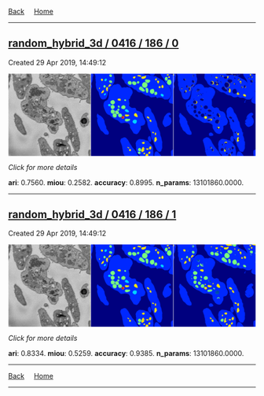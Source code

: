 
[Back](..)&nbsp;&nbsp;&nbsp;&nbsp;&nbsp;[Home](https://leapmanlab.github.io/snapshots)

---

<div class="summary"><a href="0"><h2>random_hybrid_3d / 0416 / 186 / 0</h2></a><p>Created 29 Apr 2019, 14:49:12
</p><a href="0"><img src="0/media/summary.png" align="center"></a><p>
<i>Click for more details</i>
</p></div>

**ari**: 0.7560. **miou**: 0.2582. **accuracy**: 0.8995. **n_params**: 13101860.0000. 

---

<div class="summary"><a href="1"><h2>random_hybrid_3d / 0416 / 186 / 1</h2></a><p>Created 29 Apr 2019, 14:49:12
</p><a href="1"><img src="1/media/summary.png" align="center"></a><p>
<i>Click for more details</i>
</p></div>

**ari**: 0.8334. **miou**: 0.5259. **accuracy**: 0.9385. **n_params**: 13101860.0000. 

---

[Back](..)&nbsp;&nbsp;&nbsp;&nbsp;&nbsp;[Home](https://leapmanlab.github.io/snapshots)

---